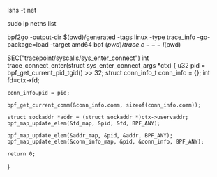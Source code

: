 lsns -t net


sudo ip netns list


bpf2go -output-dir $(pwd)/generated -tags linux -type trace_info -go-package=load -target amd64 bpf $(pwd)/trace.c -- -I$(pwd)


SEC("tracepoint/syscalls/sys_enter_connect")
int trace_connect_enter(struct sys_enter_connect_args *ctx) {
    u32 pid = bpf_get_current_pid_tgid() >> 32;
    struct conn_info_t conn_info = {};
    int fd=ctx->fd;

    

    conn_info.pid = pid;

    bpf_get_current_comm(&conn_info.comm, sizeof(conn_info.comm));
    
    struct sockaddr *addr = (struct sockaddr *)ctx->uservaddr;  
    bpf_map_update_elem(&fd_map, &pid, &fd, BPF_ANY);

    bpf_map_update_elem(&addr_map, &pid, &addr, BPF_ANY);
    bpf_map_update_elem(&conn_info_map, &pid, &conn_info, BPF_ANY);

    return 0;
}




